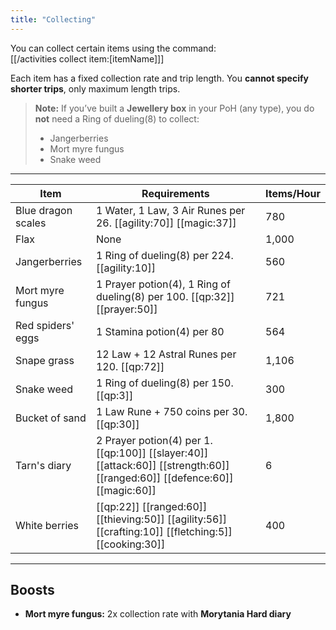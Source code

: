 ```yaml
---
title: "Collecting"
---
```


You can collect certain items using the command:  
[[/activities collect item\:[itemName]]]

Each item has a fixed collection rate and trip length. You **cannot specify shorter trips**, only maximum length trips.

> **Note:** If you’ve built a **Jewellery box** in your PoH (any type), you do **not** need a Ring of dueling(8) to collect:
>
> - Jangerberries
> - Mort myre fungus
> - Snake weed

---

| **Item**           | **Requirements**                                                                                                           | **Items/Hour** |
| ------------------ | -------------------------------------------------------------------------------------------------------------------------- | -------------- |
| Blue dragon scales | 1 Water, 1 Law, 3 Air Runes per 26. [[agility:70]] [[magic:37]]                                                            | 780            |
| Flax               | None                                                                                                                       | 1,000          |
| Jangerberries      | 1 Ring of dueling(8) per 224. [[agility:10]]                                                                               | 560            |
| Mort myre fungus   | 1 Prayer potion(4), 1 Ring of dueling(8) per 100. [[qp:32]] [[prayer:50]]                                                  | 721            |
| Red spiders' eggs  | 1 Stamina potion(4) per 80                                                                                                 | 564            |
| Snape grass        | 12 Law + 12 Astral Runes per 120. [[qp:72]]                                                                                | 1,106          |
| Snake weed         | 1 Ring of dueling(8) per 150. [[qp:3]]                                                                                     | 300            |
| Bucket of sand     | 1 Law Rune + 750 coins per 30. [[qp:30]]                                                                                   | 1,800          |
| Tarn's diary       | 2 Prayer potion(4) per 1. [[qp:100]] [[slayer:40]] [[attack:60]] [[strength:60]] [[ranged:60]] [[defence:60]] [[magic:60]] | 6              |
| White berries      | [[qp:22]] [[ranged:60]] [[thieving:50]] [[agility:56]] [[crafting:10]] [[fletching:5]] [[cooking:30]]                      | 400            |

---

## Boosts

- **Mort myre fungus:** 2x collection rate with **Morytania Hard diary**
